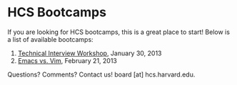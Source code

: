 HCS Bootcamps
=============

If you are looking for HCS bootcamps, this is a great place to start! Below is a list of available bootcamps:

1. [Technical Interview Workshop](https://github.com/hcs/bootcamp-interviews), January 30, 2013
2. [Emacs vs. Vim](https://github.com/hcs/bootcamp-editors), February 21, 2013

Questions? Comments?
Contact us! board [at] hcs.harvard.edu.
